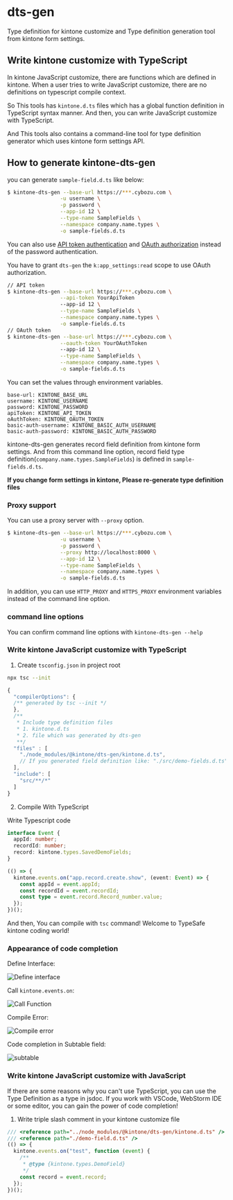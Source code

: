 # dts-gen

Type definition for kintone customize and
Type definition generation tool from kintone form settings.

## Write kintone customize with TypeScript

In kintone JavaScript customize, there are functions which are defined in kintone.
When a user tries to write JavaScript customize, there are no definitions on typescript compile context.

So This tools has `kintone.d.ts` files which has a global function definition in TypeScript syntax manner. And then, you can write JavaScript customize with TypeScript.

And This tools also contains a command-line tool for type definition generator which
uses kintone form settings API.

## How to generate kintone-dts-gen

you can generate `sample-field.d.ts` like below:

```bash
$ kintone-dts-gen --base-url https://***.cybozu.com \
                 -u username \
                 -p password \
                 --app-id 12 \
                 --type-name SampleFields \
                 --namespace company.name.types \
                 -o sample-fields.d.ts
```

You can also use [API token authentication](https://kintone.dev/en/docs/common/authentication/#api-token-authentication) and [OAuth authorization](https://kintone.dev/en/docs/common/authentication/how-to-add-oauth-clients/) instead of the password authentication.

You have to grant `dts-gen` the `k:app_settings:read` scope to use OAuth authorization.

```bash
// API token
$ kintone-dts-gen --base-url https://***.cybozu.com \
                 --api-token YourApiToken
                 --app-id 12 \
                 --type-name SampleFields \
                 --namespace company.name.types \
                 -o sample-fields.d.ts
// OAuth token
$ kintone-dts-gen --base-url https://***.cybozu.com \
                 --oauth-token YourOAuthToken
                 --app-id 12 \
                 --type-name SampleFields \
                 --namespace company.name.types \
                 -o sample-fields.d.ts
```

You can set the values through environment variables.

```
base-url: KINTONE_BASE_URL
username: KINTONE_USERNAME
password: KINTONE_PASSWORD
apiToken: KINTONE_API_TOKEN
oAuthToken: KINTONE_OAUTH_TOKEN
basic-auth-username: KINTONE_BASIC_AUTH_USERNAME
basic-auth-password: KINTONE_BASIC_AUTH_PASSWORD
```

kintone-dts-gen generates record field definition from kintone form settings.
And from this command line option, record field type definition(`company.name.types.SampleFields`)
is defined in `sample-fields.d.ts`.

**If you change form settings in kintone, Please re-generate type definition files**

### Proxy support

You can use a proxy server with `--proxy` option.

```bash
$ kintone-dts-gen --base-url https://***.cybozu.com \
                 -u username \
                 -p password \
                 --proxy http://localhost:8000 \
                 --app-id 12 \
                 --type-name SampleFields \
                 --namespace company.name.types \
                 -o sample-fields.d.ts
```

In addition, you can use `HTTP_PROXY` and `HTTPS_PROXY` environment variables instead of the command line option.

### command line options

You can confirm command line options with `kintone-dts-gen --help`

### Write kintone JavaScript customize with TypeScript

1. Create `tsconfig.json` in project root

```bash
npx tsc --init
```

```javascript
{
  "compilerOptions": {
  /** generated by tsc --init */
  },
  /**
   * Include type definition files
   * 1. kintone.d.ts
   * 2. file which was generated by dts-gen
   **/
  "files" : [
    "./node_modules/@kintone/dts-gen/kintone.d.ts",
    // If you generated field definition like: "./src/demo-fields.d.ts"
  ],
  "include": [
    "src/**/*"
  ]
}
```

2. Compile With TypeScript

Write Typescript code

```typescript
interface Event {
  appId: number;
  recordId: number;
  record: kintone.types.SavedDemoFields;
}

(() => {
  kintone.events.on("app.record.create.show", (event: Event) => {
    const appId = event.appId;
    const recordId = event.recordId;
    const type = event.record.Record_number.value;
  });
})();
```

And then, You can compile with `tsc` command!
Welcome to TypeSafe kintone coding world!

### Appearance of code completion

Define Interface:

![Define interface](typescript-interface.gif)

Call `kintone.events.on`:

![Call Function](call-function.gif)

Compile Error:

![Compile error](compile-error.gif)

Code completion in Subtable field:

![subtable](subtable.gif)

### Write kintone JavaScript customize with JavaScript

If there are some reasons why you can't use TypeScript, you can use the Type Definition as a type in jsdoc.
If you work with VSCode, WebStorm IDE or some editor, you can gain the power of code completion!

1. Write triple slash comment in your kintone customize file

```javascript
/// <reference path="../node_modules/@kintone/dts-gen/kintone.d.ts" />
/// <reference path="./demo-field.d.ts" />
(() => {
  kintone.events.on("test", function (event) {
    /**
     * @type {kintone.types.DemoField}
     */
    const record = event.record;
  });
})();
```
